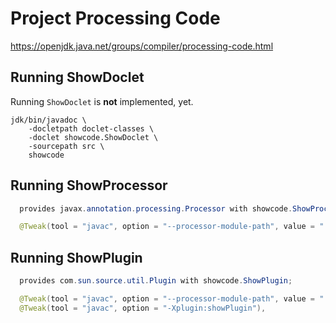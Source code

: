 # Project Processing Code

https://openjdk.java.net/groups/compiler/processing-code.html

## Running ShowDoclet

Running `ShowDoclet` is **not** implemented, yet.

```shell
jdk/bin/javadoc \
    -docletpath doclet-classes \
    -doclet showcode.ShowDoclet \
    -sourcepath src \
    showcode
```

## Running ShowProcessor

```java
  provides javax.annotation.processing.Processor with showcode.ShowProcessor;
```

```java
  @Tweak(tool = "javac", option = "--processor-module-path", value = ".bach/workspace/modules"),
```

## Running ShowPlugin

```java
  provides com.sun.source.util.Plugin with showcode.ShowPlugin;
```

```java
  @Tweak(tool = "javac", option = "--processor-module-path", value = ".bach/workspace/modules"),
  @Tweak(tool = "javac", option = "-Xplugin:showPlugin"),
```
